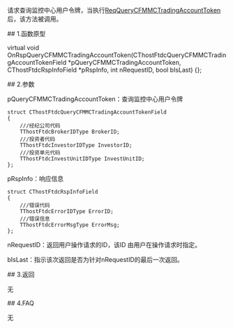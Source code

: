<p>请求查询监控中心用户令牌，当执行<a href="../../CTHOSTFTDCTRADERSPI/REQQUERYCFMMCTRADINGACCOUNTTOKEN/">ReqQueryCFMMCTradingAccountToken</a>后，该方法被调用。</p>
<span class="anchor" id="177c067b-c76b-43be-90b0-86821bc3c6d1"></span>
## 1.函数原型
<p>virtual void OnRspQueryCFMMCTradingAccountToken(CThostFtdcQueryCFMMCTradingAccountTokenField *pQueryCFMMCTradingAccountToken, CThostFtdcRspInfoField *pRspInfo, int nRequestID, bool bIsLast) {};</p>
<span class="anchor" id="2fcc5dba-03ec-46fb-a259-ae610d409fcb"></span>
## 2.参数
<p>pQueryCFMMCTradingAccountToken：查询监控中心用户令牌</p>
<pre><code>struct CThostFtdcQueryCFMMCTradingAccountTokenField
{
    ///经纪公司代码
    TThostFtdcBrokerIDType BrokerID;
    ///投资者代码
    TThostFtdcInvestorIDType InvestorID;
    ///投资单元代码
    TThostFtdcInvestUnitIDType InvestUnitID;
};
</code></pre>
<p>pRspInfo：响应信息</p>
<pre><code>struct CThostFtdcRspInfoField
{
    ///错误代码
    TThostFtdcErrorIDType ErrorID;
    ///错误信息
    TThostFtdcErrorMsgType ErrorMsg;
};
</code></pre>
<p>nRequestID：返回用户操作请求的ID，该ID 由用户在操作请求时指定。</p>
<p>bIsLast：指示该次返回是否为针对nRequestID的最后一次返回。</p>
<span class="anchor" id="e7a107fd-1054-4ffe-8814-7e7ecfc7474d"></span>
## 3.返回
<p>无</p>
<span class="anchor" id="13cb420c-ce22-4479-bf14-f0a0a83cfa08"></span>
## 4.FAQ
<p>无</p>
